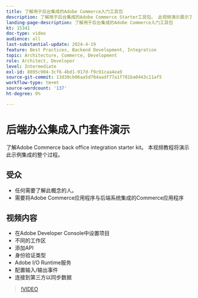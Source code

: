 ```yaml
---
title: 了解用于后台集成的Adobe Commerce入门工具包
description: 了解用于后台集成的Adobe Commerce Starter工具包。 此视频演示展示了使用此方法连接到后台集成的强大功能和便利性。
landing-page-description: 了解用于后台集成的Adobe Commerce入门工具包
kt: 15341
doc-type: video
audience: all
last-substantial-update: 2024-4-19
feature: Best Practices, Backend Development, Integration
topic: Architecture, Commerce, Development
role: Architect, Developer
level: Intermediate
exl-id: 8895c904-3cf6-4bd1-917d-f9c91caa4ea9
source-git-commit: 13d30cb06aa5d704aadf77a1f781ba0443c11af5
workflow-type: tm+mt
source-wordcount: '137'
ht-degree: 0%

---
```


# 后端办公集成入门套件演示

了解Adobe Commerce back office integration starter kit。 本视频教程将演示此示例集成的整个过程。

## 受众

* 任何需要了解此概念的人。
* 需要将Adobe Commerce应用程序与后端系统集成的Commerce应用程序

## 视频内容

* 在Adobe Developer Console中设置项目
* 不同的工作区
* 添加API
* 身份验证类型
* Adobe I/O Runtime服务
* 配置输入/输出事件
* 连接到第三方以同步数据

>[!VIDEO](https://video.tv.adobe.com/v/3452024?learn=on&captions=chi_hans)
